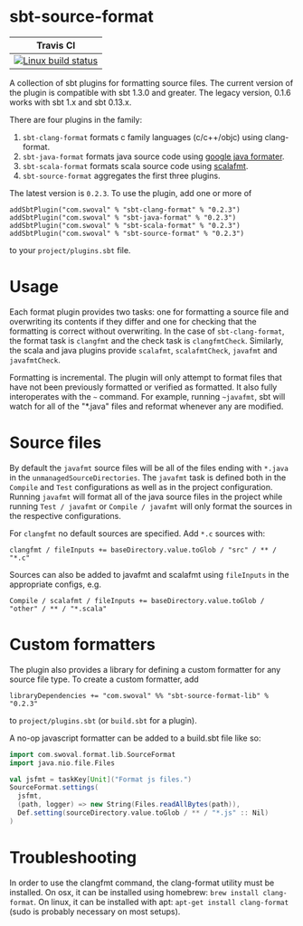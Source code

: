 sbt-source-format
===

| Travis CI |
|-----------|
|[ ![Linux build status][1]][2] |

[1]: https://travis-ci.org/swoval/sbt-source-format.svg?branch=master
[2]: https://travis-ci.org/swoval/sbt-source-format

A collection of sbt plugins for formatting source files. The
current version of the plugin is compatible with sbt 1.3.0 and greater. The
legacy version, 0.1.6 works with sbt 1.x and sbt 0.13.x.

There are four plugins in the family:

1. `sbt-clang-format` formats c family languages (c/c++/objc) using
clang-format.
2. `sbt-java-format` formats java source code using [google java formater](
    https://github.com/google/google-java-format).
3. `sbt-scala-format` formats scala source code using [scalafmt](
https://scalameta.org/scalafmt/).
4. `sbt-source-format` aggregates the first three plugins.

The latest version is `0.2.3`. To use the plugin, add one or more of
```
addSbtPlugin("com.swoval" % "sbt-clang-format" % "0.2.3")
addSbtPlugin("com.swoval" % "sbt-java-format" % "0.2.3")
addSbtPlugin("com.swoval" % "sbt-scala-format" % "0.2.3")
addSbtPlugin("com.swoval" % "sbt-source-format" % "0.2.3")
```
to your `project/plugins.sbt` file.

Usage
==
Each format plugin provides two tasks: one for formatting a source file
and overwriting its contents if they differ and one for checking that the
formatting is correct without overwriting. In the case of `sbt-clang-format`,
the format task is `clangfmt` and the check task is `clangfmtCheck`. Similarly,
the scala and java plugins provide `scalafmt`, `scalafmtCheck`, `javafmt` and
`javafmtCheck`.

Formatting is incremental. The plugin will only attempt to format files that
have not been previously formatted or verified as formatted. It also fully
interoperates with the `~` command. For example, running `~javafmt`, sbt will
watch for all of the "*.java" files and reformat whenever any are modified.

Source files
==
By default the `javafmt` source files will be all of the files ending with
`*.java` in the `unmanagedSourceDirectories`. The `javafmt` task is defined both
in the `Compile` and `Test` configurations as well as in the project
configuration.  Running `javafmt` will format all of the java source files in
the project while running `Test / javafmt` or `Compile / javafmt` will only
format the sources in the respective configurations.

For `clangfmt` no default sources are specified. Add `*.c` sources with:
```
clangfmt / fileInputs += baseDirectory.value.toGlob / "src" / ** / "*.c"
```
Sources can also be added to javafmt and scalafmt using `fileInputs` in
the appropriate configs, e.g.
```
Compile / scalafmt / fileInputs += baseDirectory.value.toGlob / "other" / ** / "*.scala"
```

Custom formatters
==
The plugin also provides a library for defining a custom formatter for any
source file type. To create a custom formatter, add
```
libraryDependencies += "com.swoval" %% "sbt-source-format-lib" % "0.2.3"
``` 
to `project/plugins.sbt` (or `build.sbt` for a plugin).

A no-op javascript formatter can be added to a build.sbt file like so:
```scala
import com.swoval.format.lib.SourceFormat
import java.nio.file.Files

val jsfmt = taskKey[Unit]("Format js files.")
SourceFormat.settings(
  jsfmt,
  (path, logger) => new String(Files.readAllBytes(path)),
  Def.setting(sourceDirectory.value.toGlob / ** / "*.js" :: Nil)
)
```

Troubleshooting
==

In order to use the clangfmt command, the clang-format utility must be
installed. On osx, it can be installed using homebrew: `brew install
clang-format`. On linux, it can be installed with apt: `apt-get install
clang-format` (sudo is probably necessary on most setups).

